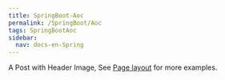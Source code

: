 ```yaml
---
title: SpringBoot-Aoc
permalink: /SpringBoot/Aoc
tags: SpringBootAoc
sidebar:
  nav: docs-en-Spring
---
```


A Post with Header Image, See [Page layout](https://tianqi.name/jekyll-TeXt-theme/samples.html#page-layout) for more examples.

<!--more-->
